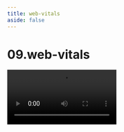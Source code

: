 ```yaml
---
title: web-vitals
aside: false
---
```


# 09.web-vitals

<video autoplay src="http://qn.chinavanes.com/interview/project-interview/09.web-vitals.mp4" controls controlsList="nodownload" width="50%"/>

